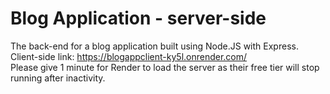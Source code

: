 # Blog Application - server-side

The back-end for a blog application built using Node.JS with Express.
<br/>
Client-side link: https://blogappclient-ky5l.onrender.com/
<br/>
Please give 1 minute for Render to load the server as their free tier will stop running after inactivity.
